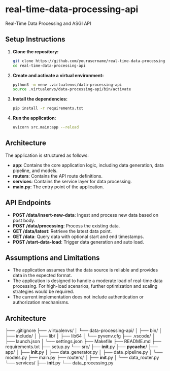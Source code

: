 # real-time-data-processing-api
Real-Time Data Processing and ASGI API

## Setup Instructions

1. **Clone the repository:**
    ```bash
    git clone https://github.com/yourusername/real-time-data-processing-api.git
    cd real-time-data-processing-api
    ```

2. **Create and activate a virtual environment:**
    ```bash
    python3 -m venv .virtualenvs/data-processing-api
    source .virtualenvs/data-processing-api/bin/activate
    ```

3. **Install the dependencies:**
    ```bash
    pip install -r requirements.txt
    ```

4. **Run the application:**
    ```bash
    uvicorn src.main:app --reload
    ```

## Architecture

The application is structured as follows:

- **app**: Contains the core application logic, including data generation, data pipeline, and models.
- **routers**: Contains the API route definitions.
- **services**: Contains the service layer for data processing.
- **main.py**: The entry point of the application.

## API Endpoints

- **POST /data/insert-new-data**: Ingest and process new data based on post body.
- **POST /data/processing**: Process the existing data.
- **GET /data/latest**: Retrieve the latest data point.
- **GET /data**: Query data with optional start and end timestamps.
- **POST /start-data-load**: Trigger data generation and auto load.

## Assumptions and Limitations

- The application assumes that the data source is reliable and provides data in the expected format.
- The application is designed to handle a moderate load of real-time data processing. For high-load scenarios, further optimization and scaling strategies would be required.
- The current implementation does not include authentication or authorization mechanisms.

## Architecture
├── .gitignore
├── .virtualenvs/
│   └── data-processing-api/
│       ├── bin/
│       ├── include/
│       ├── lib/
│       ├── lib64
│       └── pyvenv.cfg
├── .vscode/
│   ├── launch.json
│   └── settings.json
├── Makefile
├── README.md
├── requirements.txt
├── setup.py
└── src/
  ├── __init__.py
  ├── __pycache__/
  ├── app/
  │   ├── __init__.py
  │   ├── data_generator.py
  │   ├── data_pipeline.py
  │   └── models.py
  ├── main.py
  ├── routers/
  │   ├── __init__.py
  │   └── data_router.py
  └── services/
    ├── __init__.py
    └── data_processing.py